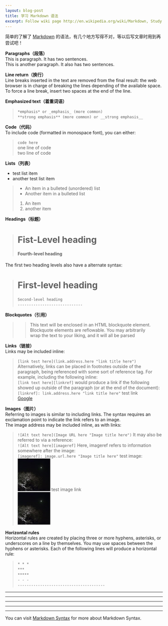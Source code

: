 ```yaml
---
layout: blog-post
title: 学习 Markdown 语法
excerpt: Follow wiki page http://en.wikipedia.org/wiki/Markdown, Study Markdown Syntax, Ready to write blog on this blog system -- pages powered by github.
---
```


简单的了解了 [Markdown][markdown] 的语法，有几个地方写得不对，等以后写文章时用到再尝试吧！

__Paragraphs（段落）__  
This is paragraph. It has two sentences.  
This is another paragraph. It also has two sentences.  

__Line return（换行）__  
Line breaks inserted in the text are removed from the final result: the web browser is in charge of breaking the lines depending of the available space. To force a line break, insert two spaces at the end of the line.

__Emphasized text（着重词语）__  
>    `*emphasis* or _emphasis_ (more common)`  
>    `**strong emphasis** (more common) or __strong emphasis__`   

__Code（代码）__  
To include code (formatted in monospace font), you can either:  
>    `code here`  
>    one line of code  
>    two line of code  

__Lists（列表）__  
* test list item
* another test list item
>    * An item in a bulleted (unordered) list  
>    * Another item in a bulleted list  
>    1. An item  
>    2. another item

__Headings（标题）__  
>    # Fist-Level heading  
>    #### Fourth-level heading  
The first two heading levels also have a alternate syntax:  
>    First-level heading  
>    ===============  
>    `Second-level heading`  
>    `-----------------------------`

__Blockquotes（引用）__  
>    > This text will be enclosed in an HTML blockquote element.  
>    > Blockquote elements are reflowable. You may arbitrarily  
>    > wrap the text to your liking, and it will all be parsed  

__Links（链接）__  
Links may be included inline:  
>`[link test here](link.address.here "link title here")`
Alternatively, links can be placed in footnotes outside of the paragraph, being referenced with some sort of reference tag. For example, including the following inline:  
>`[link text here][linkref]`
would produce a link if the following showed up outside of the paragraph (or at the end of the document):  
>`[linkref]: link.address.here "link title here"`
   test link  
   [Google][Google]  

__Images（图片）__  
Referring to images is similar to including links. The syntax requires an exclamation point to indicate the link refers to an image.  
The image address may be included inline, as with links:  
>`![Alt text here](Image URL here "Image title here")`
It may also be referred to via a reference:  
>`![Alt text here][imageref]`
Here, imageref refers to information somewhere after the image:  
>`[imageref]: image.url.here "Image title here"`
test image:  
![春-夜-月-樱](/files/images/chyyy.jpg "春-夜-月-樱")
test image link  
[![春-夜-月-樱][chyyy]][Google]


__Horizontal rules__  
Horizontal rules are created by placing three or more hyphens, asterisks, or underscores on a line by themselves. You may use spaces between the hyphens or asterisks. Each of the following lines will produce a horizontal rule:  
>`* * *`  
>`***`  
>`*****`  
>`- - -`  
>`---------------------------------------`  
* * *
***
*****
- - -
---------------------------------------

You can visit [Markdown Syntax][markdown-syntax] for more about Markdown Syntax.

[Google]: http://www.google.com/ncr "Google"
[chyyy]: /files/images/chyyy.jpg  "春-夜-月-樱"
[markdown]: http://daringfireball.net/projects/markdown "Markdown"
[markdown-syntax]: http://daringfireball.net/projects/markdown/syntax "Markdown Syntax"
